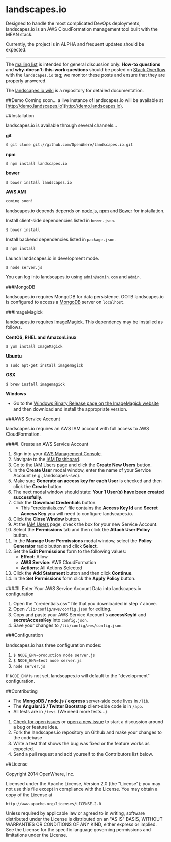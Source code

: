 landscapes.io
===============
Designed to handle the most complicated DevOps deployments, landscapes.io is an AWS CloudFormation management tool built with the MEAN stack.

Currently, the project is in ALPHA and frequent updates should be expected.


---


The [mailing list](https://groups.google.com/forum/#!forum/landscapes-io) is intended for general discussion only.
**How-to questions** and **why-doesn't-this-work questions** should be posted on
[Stack Overflow](http://www.stackoverflow.com/search?q=landscapes.io) with the `landscapes.io` tag;
we monitor these posts and ensure that they are properly answered.


The [landscapes.io wiki](https://github.com/OpenWhere/landscapes.io/wiki) is a repository for detailed documentation. 



##Demo
Coming soon... a live instance of landscapes.io will be available at [http://demo.landscapes.io](http://demo.landscapes.io).



##Installation

landscapes.io is available through several channels...


**git**

    $ git clone git://github.com/OpenWhere/landscapes.io.git

**npm**

    $ npm install landscapes.io

**bower**

    $ bower install landscapes.io


**AWS AMI**

    coming soon!
    

landscapes.io depends depends on [node.js](http://nodejs.org/), [npm](https://www.npmjs.org/) and [Bower](http://bower.io/) for installation.

Install client-side dependencies listed in `bower.json`.

    $ bower install
    
Install backend dependencies listed in `package.json`.

    $ npm install
    
Launch landscapes.io in development mode.

    $ node server.js
    
You can log into landscapes.io using `admin@admin.com` and `admin`.


###MongoDB

landscapes.io requires MongoDB for data persistence. OOTB landscapes.io is configured to access a [MongoDB](http://www.mongodb.org) server on `localhost`.


###ImageMagick

landscapes.io requires [ImageMagick](http://www.imagemagick.org). This dependency may be installed as follows.

**CentOS, RHEL and AmazonLinux**

	$ yum install ImageMagick


**Ubuntu**

	$ sudo apt-get install imagemagick


**OSX**

	$ brew install imagemagick


**Windows**

* Go to the [Windows Binary Release page on the ImageMagick website](http://www.imagemagick.org/script/binary-releases.php#windows) and then download and install the appropriate version.


###AWS Service Account

landscapes.io requires an AWS IAM account with full access to AWS CloudFormation.

####I. Create an AWS Service Account

1. Sign into your [AWS Management Console](https://console.aws.amazon.com).
2. Navigate to the [IAM Dashboard](https://console.aws.amazon.com/iam).
3. Go to the [IAM Users](https://console.aws.amazon.com/iam/home#users) page and click the **Create New Users** button.
4. In the **Create User** modal window, enter the name of your Service Account (e.g., landscapes-svc).
5. Make sure **Generate an access key for each User** is checked and then click the **Create** button.
6. The next modal window should state: **Your 1 User(s) have been created successfully.**
7. Click the **Download Credentials** button.
    * This "credentials.csv" file contains the **Access Key Id** and **Secret Access Key** you will need to configure landscapes.io.
8. Click the **Close Window** button.
10. At the [IAM Users](https://console.aws.amazon.com/iam/home#users) page, check the box for your new Service Account.
11. Select the **Permissions** tab and then click the **Attach User Policy** button.
12. In the **Manage User Permissions** modal window, select the **Policy Generator** radio button and click **Select**.
13. Set the **Edit Permissions** form to the following values:
    * **Effect**: Allow
    * **AWS Service**: AWS CloudFormation
    * **Actions**: All Actions Selected
14. Click the **Add Statement** button and then click **Continue**.
15. In the **Set Permissions** form click the **Apply Policy** button.

####II. Enter Your AWS Service Account Data into landscapes.io configuration

1. Open the "credentials.csv" file that you downloaded in step 7 above. 
2. Open `/lib/config/aws/config.json` for editing.  
3. Copy and paste your AWS Service Account's **accessKeyId** and **secretAccessKey** into `config.json`.
4. Save your changes to `/lib/config/aws/config.json`.


###Configuration

landscapes.io has three configuration modes:

1. `$ NODE_ENV=production node server.js`
2. `$ NODE_ENV=test node server.js`
3. `node server.js`

If `NODE_ENV` is not set, landscapes.io will default to the "development" configuration.



##Contributing
* The **MongoDB / node.js / express** server-side code lives in `/lib`.
* The **AngularJS / Twitter Bootstrap** client-side code is in `/app`.
* All tests are in `/test`. (We need more tests...)

1. [Check for open issues](https://github.com/OpenWhere/landscapes.io/issues) or [open a new issue](https://github.com/OpenWhere/landscapes.io/issues/new) to start a discussion around a bug or feature idea.
2. Fork the landscapes.io repository on Github and make your changes to the codebase
3. Write a test that shows the bug was fixed or the feature works as expected.
4. Send a pull request and add yourself to the Contributors list below.



##License

Copyright 2014 OpenWhere, Inc.

Licensed under the Apache License, Version 2.0 (the "License");
you may not use this file except in compliance with the License.
You may obtain a copy of the License at

    http://www.apache.org/licenses/LICENSE-2.0

Unless required by applicable law or agreed to in writing, software
distributed under the License is distributed on an "AS IS" BASIS,
WITHOUT WARRANTIES OR CONDITIONS OF ANY KIND, either express or implied.
See the License for the specific language governing permissions and
limitations under the License.